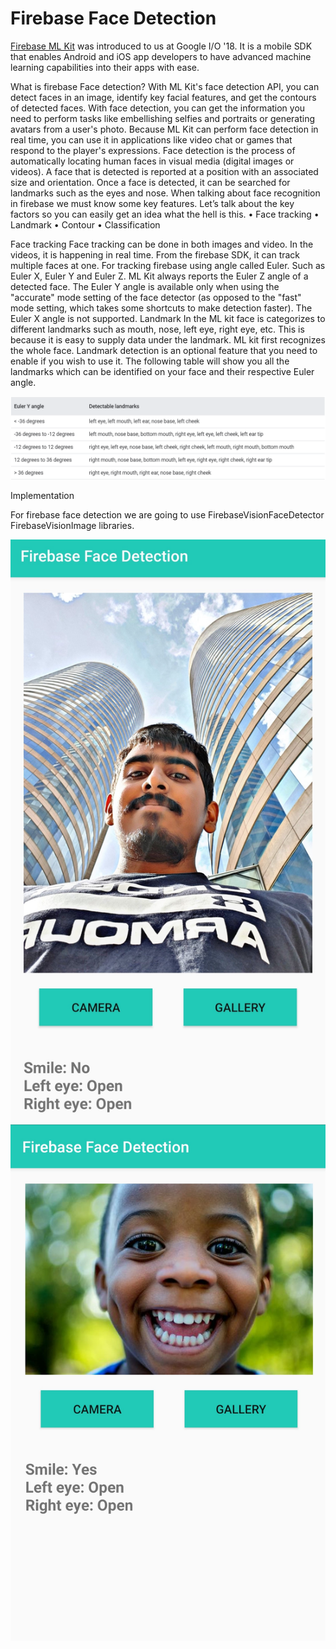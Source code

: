 # Firebase Face Detection

[Firebase ML Kit](https://firebase.google.com/docs/ml-kit/) was introduced to us at Google I/O '18.
It is a mobile SDK that enables Android and iOS app developers to have advanced machine learning capabilities into their apps with ease.

What is firebase Face detection?
With ML Kit's face detection API, you can detect faces in an image, identify key facial features, and get the contours of detected faces.
With face detection, you can get the information you need to perform tasks like embellishing selfies and portraits or generating avatars from a user's photo. Because ML Kit can perform face detection in real time, you can use it in applications like video chat or games that respond to the player's expressions.
Face detection is the process of automatically locating human faces in visual media (digital images or videos). A face that is detected is reported at a position with an associated size and orientation. Once a face is detected, it can be searched for landmarks such as the eyes and nose.
When talking about face recognition in firebase we must know some key features. Let’s talk about the key factors so you can easily get an idea what the hell is this.
•	Face tracking
•	Landmark 
•	Contour 
•	Classification 

Face tracking
Face tracking can be done in both images and video. In the videos, it is happening in real time. From the firebase SDK, it can track multiple faces at one. For tracking firebase using angle called Euler. Such as Euler X, Euler Y and Euler Z. ML Kit always reports the Euler Z angle of a detected face. The Euler Y angle is available only when using the "accurate" mode setting of the face detector (as opposed to the "fast" mode setting, which takes some shortcuts to make detection faster). The Euler X angle is not supported.
Landmark
In the ML kit face is categorizes to different landmarks such as mouth, nose, left eye, right eye, etc. This is because it is easy to supply data under the landmark. ML kit first recognizes the whole face. Landmark detection is an optional feature that you need to enable if you wish to use it. The following table will show you all the landmarks which can be identified on your face and their respective Euler angle.

<img src="/images/1.PNG" ></img>


Implementation

For firebase face detection we are going to use FirebaseVisionFaceDetector 
FirebaseVisionImage libraries.

<img src="/images/6.jpg" ></img>
<img src="/images/7.jpg" ></img>
